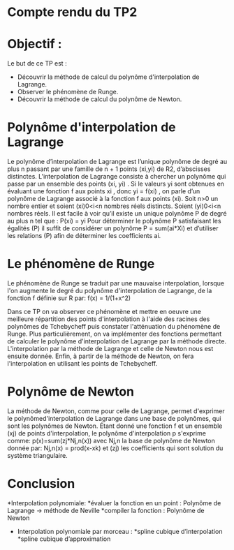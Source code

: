 # Compte rendu du TP2

# Objectif :
Le but de ce TP est :
* Découvrir la méthode de calcul du polynôme d'interpolation de Lagrange.
* Observer le phénomène de Runge.
* Découvrir la méthode de calcul du polynôme de Newton.

# Polynôme d'interpolation de Lagrange
Le polynôme d’interpolation de Lagrange est l’unique polynôme de degré au plus n passant par une famille de n + 1 points (xi,yi) de R2, d’abscisses distinctes. 
L'interpolation de Lagrange consiste à chercher un polynôme qui passe par un ensemble des points (xi, yi) . Si le valeurs yi sont obtenues en évaluant une fonction f aux points xi , donc yi = f(xi) , on parle d’un polynôme de Lagrange associé à la fonction f aux points (xi).
Soit n>0 un nombre entier et soient (xi)0<i<n nombres réels distincts. Soient (yi)0<i<n nombres réels. Il est facile à voir qu’il existe un unique polynôme P de degré au plus n tel que : P(xi) = yi
Pour déterminer le polynôme P satisfaisant les égalités (P) il suffit de considérer un polynôme P = sum(ai*Xi) et d’utiliser les relations (P) afin de déterminer les coefficients ai.

# Le phénomène de Runge 
Le phénomène de Runge se traduit par une mauvaise interpolation, lorsque l'on augmente le degré du polynôme d'interpolation de Lagrange, de la fonction f définie sur R par:
f(x) = 1/(1+x^2)

Dans ce TP on va observer ce phénomène et mettre en oeuvre une meilleure répartition des points d'interpolation à l'aide des racines des polynômes de Tchebycheff puis constater l'atténuation du phénomène de Runge. Plus particulièrement, on va implémenter des fonctions permettant de calculer le polynôme d'interpolation de Lagrange par la méthode directe. L'interpolation par la méthode de Lagrange et celle de Newton nous est ensuite donnée. Enfin, à partir de la méthode de Newton, on fera l'interpolation en utilisant les points de Tchebycheff.

# Polynôme de Newton
La méthode de Newton, comme pour celle de Lagrange, permet d'exprimer le polynômed'interpolation de Lagrange dans une base de polynômes, qui sont les polynômes de Newton. Étant donné une fonction f et un ensemble (xj) de points d'interpolation, le polynôme d'interpolation p s'exprime comme:
p(x)=sum(zj*Nj,n(x))
avec Nj,n la base de polynôme de Newton donnée par:
Nj,n(x) = prod(x-xk)
et (zj) les coefficients qui sont solution du système triangulaire.

# Conclusion
*Interpolation polynomiale:
  *évaluer la fonction en un point : Polynôme de Lagrange -> méthode de Neville
  *compiler la fonction : Polynôme de Newton 
* Interpolation polynomiale par morceau : 
  *spline cubique d’interpolation
  *spline cubique d’approximation 
 






